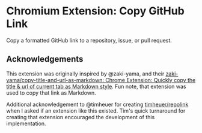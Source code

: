 # Chromium Extension: Copy GitHub Link

Copy a formatted GitHub link to a repository, issue, or pull request.

## Acknowledgements

This extension was originally inspired by @zaki-yama, and their [zaki-yama/copy-title-and-url-as-markdown: Chrome Extension: Quickly copy the title & url of current tab as Markdown style](https://github.com/zaki-yama/copy-title-and-url-as-markdown). Fun note, that extension was used to copy that link as Markdown.

Additional acknowledgement to @timheuer for creating [timheuer/repolink](https://github.com/timheuer/repolink) when I asked if an extension like this existed. Tim's quick turnaround for creating that extension encouraged the development of this implementation.
